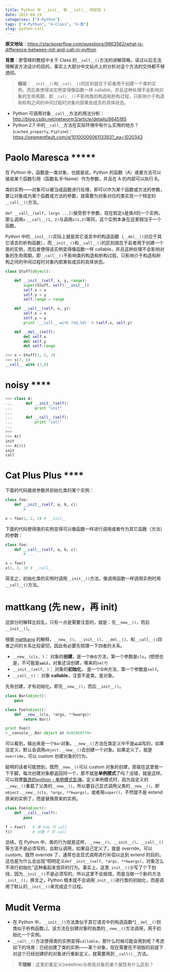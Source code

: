```yaml
---
title: Python 中 __init__ 和 __call__ 的区别 z
date: 2015-04-19
categories: ["4-Python"]
tags: ["4-Python", "4-Class", "4-类"]
slug: python-call
---
```


**原文地址**：<https://stackoverflow.com/questions/9663562/what-is-difference-between-init-and-call-in-python>

**背景**：廖雪峰的教程中关于 Class 的`__call__()`方法的讲解简略，读过以后无法理解该方法设计的目的，事实上大部分中文站点上的分析对这个方法的交待都不够透彻。

> **结论**：`__init__()`和`__call__()`的区别就在于前者用于创建一个类的实例，而后者使得该实例变得像函数一样 callable，并且这种处理不会影响对象的生命周期，即`__call__()`不影响类的构造和析构过程，只影响介于构造和析构之间的中间过程时对象内部某些成员的具体状态。

- Python 可调用对象`__call__`方法的用法分析：<http://blog.csdn.net/networm3/article/details/8645185>
- Python 2.7 中的`__call__`方法在实际环境中有什么实用的地方？(`cached_property`, `Pipline`)：<https://segmentfault.com/q/1010000006113393?_ea=1020343>

<!-- more -->

# Paolo Maresca \*\*\*\*\*

在 Python 中，函数是一类对象，也就是说，Python 的函数（A）或者方法可以接收某个函数引用（函数名 B-Name）作为参数，并且在 A 的内部可以执行 B。

类的实例——对象可以被当成函数进行处理，即可以作为某个函数或方法的参数，要让对象成为某个函数或方法的参数，就需要为对象对应的类实现一个特定的`__call__()`方法。

`def __call__(self, [args ...])`接受若干参数，现在假定$x$是类$X$的一个实例，那么调用`x.__call__(1, 2)`与调用`x(1,2)`等同，这个实例本身在这里相当于一个函数。

Python 中的`__init__()`实际上就是其它语言中的构造函数（`__del__()`对应于其它语言的析构函数），而`__init__()`和`__call__()`的区别就在于前者用于创建一个类的实例，而后者使得该实例变得像函数一样 callable，并且这种处理不会影响对象的生命周期，即`__call__()`不影响类的构造和析构过程，只影响介于构造和析构之间的中间过程时对象内部某些成员的具体状态。

```python
class Stuff(object):

    def __init__(self, x, y, range):
        super(Stuff, self).__init__()
        self.x = x
        self.y = y
        self.range = range

    def __call__(self, x, y):
        self.x = x
        self.y = y
        print '__call__ with (%d,%d)' % (self.x, self.y)

    def __del__(self):
        del self.x
        del self.y
        del self.range

>>> s = Stuff(1, 2, 3)
>>> s(7, 8)
__call__ with (7,8)
```

# noisy \*\*\*\*

```python
>>> class A:
...      def __init__(self):
...          print "init"
...          
...      def __call__(self):
...          print "call"
... 
>>> 
>>> A()
init
>>> A()()
init
call
```

# Cat Plus Plus \*\*\*\*

下面的代码接收参数并初始化类的某个实例：

```python
class foo:
    def __init__(self, a, b, c):
        # ...

x = foo(1, 2, 3) # __init__
```

下面的代码使得类的实例变得可以像函数一样进行调用或者作为其它函数（方法）的参数：

```python
class foo:
    def __call__(self, a, b, c):
        # ...

x = foo()
x(1, 2, 3) # __call__
```

简言之，初始化类的实例时调用`__init__()`方法，像调用函数一样调用实例时用`__call__()`方法。

# mattkang (先 new，再 init)

这部分的解释比较乱，只有一点是需要注意的，就是：先`__new__()`，而后`__init__()`。

根据 [mattkang](http://blog.csdn.net/handsomekang/article/details/46672251) 的解释，`__new__()`、`__init__()`、`__del__()`、和`__call__()`四者之间的关系比较密切，因此有必要先梳理一下四者的关系。

- `__new__(cls, )`： 对象的**创建**，是一个`静态`方法，第一个参数是`cls`。(想想也是，不可能是~~`self`~~，对象还没创建，哪来的`self`)
- `__init__(self, )`： 对象的**初始化**， 是一个`实例`方法，第一个参数是`self`。
- `__call__()`： 对象 **callable**，注意不是类，是对象。

先有创建，才有初始化。即先`__new__()`，而后`__init__()`。

```python
class Bar(object):
    pass

class Foo(object):
    def __new__(cls, *args, **kwargs):
        return Bar()

print Foo()
<__console__.Bar object at 0x02066F70>
```

可以看到，输出来是一个`Bar`对象。`__new__()`方法在类定义中不是~~`必须`~~写的，如果没定义，默认会调用`object.__new__()`去创建一个对象。如果定义了，就是`override`，可以 custom 创建对象的行为。

聪明的读者可能想到，既然`__new__()`可以 custom 对象的创建，那我在这里做一下手脚，每次创建对象都返回同一个，那不就是**单例模式**了吗？没错，就是这样。可以观摩[飘逸的python - 单例模式乱弹](http://blog.csdn.net/handsomekang/article/details/46672047)。定义单例模式时，因为自定义的`__new__()`重载了父类的`__new__()`，所以要自己显式调用父类的`__new__()`，即`object.__new__(cls, *args, **kwargs)`，或者用`super()`，不然就不是 extend 原来的实例了，而是替换原来的实例。

```python
class Foo(object):  
    def __call__(self):  
        pass  
  
f = Foo()   # 类 Foo 可 call  
f()         # 对象 f 可 call
```

总结，在 Python 中，类的行为就是这样，`__new__()`、`__init__()`、`__call__()`等方法不是必须写的，会默认调用，如果自己定义了，就是 override，可以 custom。既然 override 了，通常也会显式调用进行补偿以达到 extend 的目的。这也是为什么会出现“明明定义`def _init__(self, *args, **kwargs)`，对象怎么不进行初始化”这种看起来诡异的行为。事实上，这里`_init__()`少写了个下划线，因为`__init__()`不是必须写的，所以这里不会报错，而是当做一个新的方法`_init__()`，换言之，Python 根本就不会调用`_init__()`进行类的初始化，而是调用了默认的`__init__()`来完成这个过程。

# Mudit Verma

- 在 Python 中，`__init__()`方法类似于其它语言中的构造函数^[`__del__()`则类似于析构函数。]，该方法在创建对象时由类的`__new__()`方法调用，用于初始化一个实例。
- `__call__()`方法使得类的实例变得`callable`，那什么时候可能会用到呢？考虑如下的场景：已经创建了类的实例——某个对象，现在需要在不销毁的前提下对这个已经创建好的对象进行重新定义，就需要用到`__call()__`方法。

> **不理解**：这里的重定义(redefine)与修改对象的某个属性有什么区别？

